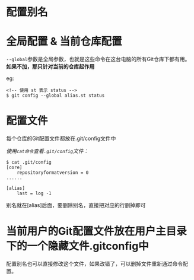 

配置别名
======

# 全局配置 & 当前仓库配置

`--global`参数是全局参数，也就是这些命令在这台电脑的所有Git仓库下都有用。**如果不加，那只针对当前的仓库起作用**

eg:

```
<!-- 使用 st 表示 status -->
$ git config --global alias.st status
```

# 配置文件

每个仓库的Git配置文件都放在.git/config文件中

*使用`cat命令`查看`.git/config`文件：*

```
$ cat .git/config 
[core]
    repositoryformatversion = 0
......

[alias]
    last = log -1
```

别名就在[alias]后面，要删除别名，直接把对应的行删掉即可

# 当前用户的Git配置文件放在用户主目录下的一个隐藏文件.gitconfig中

配置别名也可以直接修改这个文件，如果改错了，可以删掉文件重新通过命令配置。
